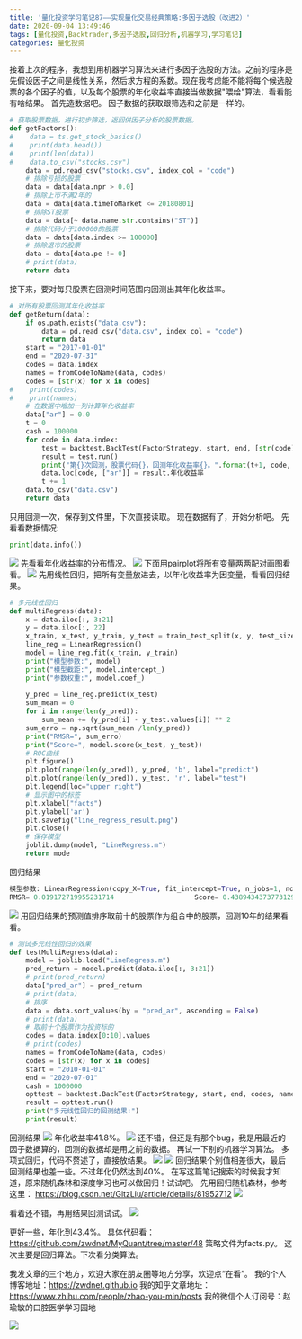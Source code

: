 ```yaml
---
title: '量化投资学习笔记87——实现量化交易经典策略:多因子选股（改进2）'
date: 2020-09-04 13:49:46
tags: [量化投资,Backtrader,多因子选股,回归分析,机器学习,学习笔记]
categories: 量化投资
---
```

接着上次的程序，我想到用机器学习算法来进行多因子选股的方法。之前的程序是先假设因子之间是线性关系，然后求方程的系数。现在我考虑能不能将每个候选股票的各个因子的值，以及每个股票的年化收益率直接当做数据"喂给"算法，看看能有啥结果。
首先造数据吧。
因子数据的获取跟筛选和之前是一样的。
```python
# 获取股票数据，进行初步筛选，返回供因子分析的股票数据。
def getFactors():
#    data = ts.get_stock_basics()
#    print(data.head())
#    print(len(data))
#    data.to_csv("stocks.csv")
    data = pd.read_csv("stocks.csv", index_col = "code")
    # 排除亏损的股票
    data = data[data.npr > 0.0]
    # 排除上市不满2年的
    data = data[data.timeToMarket <= 20180801]
    # 排除ST股票
    data = data[~ data.name.str.contains("ST")]
    # 排除代码小于100000的股票
    data = data[data.index >= 100000]
    # 排除退市的股票
    data = data[data.pe != 0]
    # print(data)
    return data
```
接下来，要对每只股票在回测时间范围内回测出其年化收益率。
```python
# 对所有股票回测其年化收益率
def getReturn(data):
    if os.path.exists("data.csv"):
        data = pd.read_csv("data.csv", index_col = "code")
        return data
    start = "2017-01-01"
    end = "2020-07-31"
    codes = data.index
    names = fromCodeToName(data, codes)
    codes = [str(x) for x in codes]
#    print(codes)
#    print(names)
    # 在数据中增加一列计算年化收益率
    data["ar"] = 0.0
    t = 0
    cash = 100000
    for code in data.index:
        test = backtest.BackTest(FactorStrategy, start, end, [str(code)], [names[t]], cash, bDraw = False)
        result = test.run()
        print("第{}次回测，股票代码{}，回测年化收益率{}。".format(t+1, code, result.年化收益率))
        data.loc[code, ["ar"]] = result.年化收益率
        t += 1
    data.to_csv("data.csv")
    return data
```
只用回测一次，保存到文件里，下次直接读取。
现在数据有了，开始分析吧。
先看看数据情况:
```python
print(data.info())
```
![](https://zymblog-1258069789.cos.ap-chengdu.myqcloud.com/blog0178-QTLearn/60/01.png)
先看看年化收益率的分布情况。
![](https://zymblog-1258069789.cos.ap-chengdu.myqcloud.com/blog0178-QTLearn/60/02.png)
下面用pairplot将所有变量两两配对画图看看。
![](https://zymblog-1258069789.cos.ap-chengdu.myqcloud.com/blog0178-QTLearn/60/03.png)
先用线性回归，把所有变量放进去，以年化收益率为因变量，看看回归结果。
```python
# 多元线性回归
def multiRegress(data):
    x = data.iloc[:, 3:21]
    y = data.iloc[:, 22]
    x_train, x_test, y_train, y_test = train_test_split(x, y, test_size = 0.2, random_state = 631)
    line_reg = LinearRegression()
    model = line_reg.fit(x_train, y_train)
    print("模型参数:", model)
    print("模型截距:", model.intercept_)
    print("参数权重:", model.coef_)
    
    y_pred = line_reg.predict(x_test)
    sum_mean = 0
    for i in range(len(y_pred)):
        sum_mean += (y_pred[i] - y_test.values[i]) ** 2
    sum_erro = np.sqrt(sum_mean /len(y_pred))
    print("RMSR=", sum_erro)
    print("Score=", model.score(x_test, y_test))
    # ROC曲线
    plt.figure()
    plt.plot(range(len(y_pred)), y_pred, 'b', label="predict")
    plt.plot(range(len(y_pred)), y_test, 'r', label="test")
    plt.legend(loc="upper right") 
    # 显示图中的标签
    plt.xlabel("facts")
    plt.ylabel('ar')
    plt.savefig("line_regress_result.png")
    plt.close()
    # 保存模型
    joblib.dump(model, "LineRegress.m")
    return mode
```
回归结果
```python
模型参数: LinearRegression(copy_X=True, fit_intercept=True, n_jobs=1, normalize=False)                              模型截距: -0.018973640684523358                参数权重: [-1.56402370e-06  1.74669993e-07  6.98664492e-07 -4.44613478e-08  5.43375427e-07  3.22291009e-06  2.06702726e-05  5.75364273e-03  6.13467186e-03 -3.06546497e-03 3.31053106e-03  5.14874613e-10              1.80572770e-07  3.25824964e-03  4.28603067e-05  8.08821164e-07                  1.29863432e-04  5.30351262e-06]                          
RMSR= 0.019172719955231714                    Score= 0.4389434373773129
```
![](https://zymblog-1258069789.cos.ap-chengdu.myqcloud.com/blog0178-QTLearn/60/04.png)
用回归结果的预测值排序取前十的股票作为组合中的股票，回测10年的结果看看。
```python
# 测试多元线性回归的效果
def testMultiRegress(data):
    model = joblib.load("LineRegress.m")
    pred_return = model.predict(data.iloc[:, 3:21])
    # print(pred_return)
    data["pred_ar"] = pred_return
    # print(data)
    # 排序
    data = data.sort_values(by = "pred_ar", ascending = False)
    # print(data)
    # 取前十个股票作为投资标的
    codes = data.index[0:10].values
    # print(codes)
    names = fromCodeToName(data, codes)
    codes = [str(x) for x in codes]
    start = "2010-01-01"
    end = "2020-07-01"
    cash = 1000000
    opttest = backtest.BackTest(FactorStrategy, start, end, codes, names, cash, bDraw = True)
    result = opttest.run()
    print("多元线性回归的回测结果:")
    print(result)
```
回测结果
![](https://zymblog-1258069789.cos.ap-chengdu.myqcloud.com/blog0178-QTLearn/60/05.png)
年化收益率41.8%。
![](https://zymblog-1258069789.cos.ap-chengdu.myqcloud.com/blog0178-QTLearn/60/06.png)
还不错，但还是有那个bug，我是用最近的因子数据算的，回测的数据却是用之前的数据。
再试一下别的机器学习算法。
多项式回归，代码不赘述了，直接放结果。
![](https://zymblog-1258069789.cos.ap-chengdu.myqcloud.com/blog0178-QTLearn/60/07.png)
![](https://zymblog-1258069789.cos.ap-chengdu.myqcloud.com/blog0178-QTLearn/60/08.png)
回归结果个别值相差很大，最后回测结果也差一些。不过年化仍然达到40%。
在写这篇笔记搜索的时候我才知道，原来随机森林和深度学习也可以做回归！试试吧。
先用回归随机森林，参考这里： https://blog.csdn.net/GitzLiu/article/details/81952712
![](https://zymblog-1258069789.cos.ap-chengdu.myqcloud.com/blog0178-QTLearn/60/09.png)

看着还不错，再用结果回测试试。
![](https://zymblog-1258069789.cos.ap-chengdu.myqcloud.com/blog0178-QTLearn/60/10.png)

更好一些，年化到43.4%。
具体代码看： https://github.com/zwdnet/MyQuant/tree/master/48
策略文件为facts.py。
这次主要是回归算法。下次看分类算法。

我发文章的三个地方，欢迎大家在朋友圈等地方分享，欢迎点“在看”。
我的个人博客地址：https://zwdnet.github.io
我的知乎文章地址： https://www.zhihu.com/people/zhao-you-min/posts
我的微信个人订阅号：赵瑜敏的口腔医学学习园地


![](https://zymblog-1258069789.cos.ap-chengdu.myqcloud.com/other/wx.jpg)
